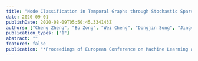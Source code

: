 ```yaml
---
title: "Node Classification in Temporal Graphs through Stochastic Sparsification and Temporal Structural Convolution"
date: 2020-09-01
publishDate: 2020-08-09T05:50:45.334143Z
authors: ["Cheng Zheng", "Bo Zong", "Wei Cheng", "Dongjin Song", "Jingchao Ni", "Wenchao Yu", "Haifeng Chen", "Wei Wang"]
publication_types: ["1"]
abstract: ""
featured: false
publication: "*Proceedings of European Conference on Machine Learning and Principles and Practice of Knowledge Discovery in Databases (ECML-PKDD)*"
---
```


